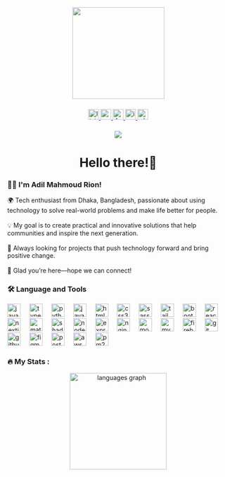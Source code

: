 <div align="center">
  <img height="209" src="https://media.giphy.com/media/Vf3ZKdillTMOOaOho0/giphy.gif" align="center" />
</div>

###

<div align="center">
  <a href="https://www.linkedin.com/in/adilrion/" target="_blank">
    <img src="https://img.shields.io/static/v1?message=LinkedIn&logo=linkedin&label=&color=0077B5&logoColor=white&labelColor=&style=flat" height="24" alt="linkedin logo"  />
  </a>
  <a href="adilmahmoudrion@gmail.com" target="_blank">
    <img src="https://img.shields.io/static/v1?message=Gmail&logo=gmail&label=&color=c71610&logoColor=white&labelColor=&style=flat" height="24" alt="gmail logo"  />
  </a>
  <a href="https://www.facebook.com/adilmahmoud.rion" target="_blank">
    <img src="https://img.shields.io/static/v1?message=Facebook&logo=facebook&label=&color=1877F2&logoColor=white&labelColor=&style=flat" height="24" alt="facebook logo"  />
  </a>
  <a href="https://www.instagram.com/adilmahmoudrion/" target="_blank">
    <img src="https://img.shields.io/static/v1?message=Instagram&logo=instagram&label=&color=E4405F&logoColor=white&labelColor=&style=flat" height="24" alt="instagram logo"  />
  </a>
  <img src="https://img.shields.io/static/v1?message=Whatsapp&logo=whatsapp&label=&color=25D366&logoColor=white&labelColor=&style=flat" height="24" alt="whatsapp logo"  />
</div>

###

<div align="center">
  <img src="https://visitor-badge.laobi.icu/badge?page_id=adilrion.adilrion&"  />
</div>

<h1 align="center">Hello there!👋</h1>

<h3 align="left">👩‍💻 I'm Adil Mahmoud Rion!</h3>

<p align="left">
🌍 Tech enthusiast from Dhaka, Bangladesh, passionate about using technology to solve real-world problems and make life better for people.<br><br>
💡 My goal is to create practical and innovative solutions that help communities and inspire the next generation.<br><br>
🚀 Always looking for projects that push technology forward and bring positive change.<br><br>
🤝 Glad you’re here—hope we can connect!
</p>

<h3 align="left">🛠 Language and Tools</h3>

<div align="left">
  <!-- Programming Languages -->
  <img src="https://cdn.jsdelivr.net/gh/devicons/devicon/icons/javascript/javascript-original.svg" height="30" alt="javascript logo" />
  <img width="12" />
  <img src="https://skillicons.dev/icons?i=ts" height="30" alt="typescript logo" />
  <img width="12" />
  <img src="https://skillicons.dev/icons?i=python" height="30" alt="python logo" />
  <img width="12" />
  <img src="https://skillicons.dev/icons?i=java" height="30" alt="java logo" />
  <img width="12" />

  <!-- Front-End -->
  <img src="https://skillicons.dev/icons?i=html" height="30" alt="html5 logo" />
  <img width="12" />
  <img src="https://skillicons.dev/icons?i=css" height="30" alt="css3 logo" />
  <img width="12" />
  <img src="https://skillicons.dev/icons?i=sass" height="30" alt="sass logo" />
  <img width="12" />
  <img src="https://skillicons.dev/icons?i=tailwind" height="30" alt="tailwindcss logo" />
  <img width="12" />
  <img src="https://skillicons.dev/icons?i=bootstrap" height="30" alt="bootstrap logo" />
  <img width="12" />
  <img src="https://skillicons.dev/icons?i=react" height="30" alt="react logo" />
  <img width="12" />
  <img src="https://skillicons.dev/icons?i=nextjs" height="30" alt="nextjs logo" />
  <img width="12" />
  <img src="https://skillicons.dev/icons?i=materialui" height="30" alt="materialui logo" />
  <img width="12" />
  <img src="https://skillicons.dev/icons?i=shadcn" height="30" alt="shadcn logo" />
  <img width="12" />

  <!-- Back-End -->
  <img src="https://skillicons.dev/icons?i=nodejs" height="30" alt="nodejs logo" />
  <img width="12" />
  <img src="https://skillicons.dev/icons?i=express" height="30" alt="express logo" />
  <img width="12" />
  <img src="https://skillicons.dev/icons?i=nginx" height="30" alt="nginx logo" />
  <img width="12" />

  <!-- Database -->
  <img src="https://skillicons.dev/icons?i=mongodb" height="30" alt="mongodb logo" />
  <img width="12" />
  <img src="https://skillicons.dev/icons?i=mysql" height="30" alt="mysql logo" />
  <img width="12" />
  <img src="https://skillicons.dev/icons?i=firebase" height="30" alt="firebase logo" />
  <img width="12" />

  <!-- Tools -->
  <img src="https://skillicons.dev/icons?i=git" height="30" alt="git logo" />
  <img width="12" />
  <img src="https://skillicons.dev/icons?i=github" height="30" alt="github logo" />
  <img width="12" />
  <img src="https://skillicons.dev/icons?i=figma" height="30" alt="figma logo" />
  <img width="12" />
  <img src="https://skillicons.dev/icons?i=postman" height="30" alt="postman logo" />
  <img width="12" />
  <img src="https://skillicons.dev/icons?i=aws" height="30" alt="aws logo" />
  <img width="12" />
  <img src="https://skillicons.dev/icons?i=pm2" height="30" alt="pm2 logo" />
  <img width="12" />
</div>

<h3 align="left">🔥   My Stats :</h3>

<div align="center">
  <img src="https://github-readme-stats.vercel.app/api/top-langs?username=adilrion&locale=en&hide_title=false&layout=compact&card_width=320&langs_count=8&theme=github_dark&hide_border=false&order=2" height="220" alt="languages graph" /> <br>
<!--   <img src="https://streak-stats.demolab.com?user=adilrion&locale=en&mode=weekly&theme=github_dark&hide_border=false&border_radius=5&order=3" height="220" alt="streak graph" /> <br>
  <img src="https://github-readme-stats.vercel.app/api?username=adilrion&hide_title=false&hide_rank=false&show_icons=true&include_all_commits=true&count_private=true&disable_animations=false&theme=github_dark&locale=en&hide_border=false&order=1" height="250" alt="stats graph"  /> -->
</div>

<!-- 

// ## 🏆 GitHub Trophies
// !


// ###
-->




